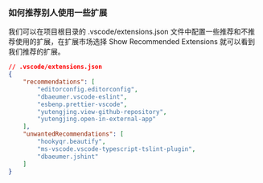 ### 如何推荐别人使用一些扩展
我们可以在项目根目录的 .vscode/extensions.json 文件中配置一些推荐和不推荐使用的扩展，在扩展市场选择 Show Recommended Extensions 就可以看到我们推荐的扩展。

```json
// .vscode/extensions.json
{
    "recommendations": [
        "editorconfig.editorconfig",
        "dbaeumer.vscode-eslint",
        "esbenp.prettier-vscode",
        "yutengjing.view-github-repository",
        "yutengjing.open-in-external-app"
    ],
    "unwantedRecommendations": [
        "hookyqr.beautify",
        "ms-vscode.vscode-typescript-tslint-plugin",
        "dbaeumer.jshint"
    ]
}
```